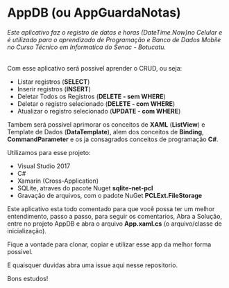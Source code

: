 # AppDB (ou AppGuardaNotas)

###### Este aplicativo faz o registro de datas e horas (DateTime.Now)no Celular e é utilizado para o aprendizado de Programação e Banco de Dados Mobile no Curso Técnico em Informatica do Senac - Botucatu.

Com esse aplicativo será possivel aprender o CRUD, ou seja:
- Listar registros (**SELECT**)
- Inserir registros (**INSERT**)
- Deletar Todos os Registros (**DELETE - sem WHERE**)
- Deletar o registro selecionado (**DELETE - com WHERE**)
- Atualizar o registro selecionado (**UPDATE - com WHERE**)

Tambem será possivel aprimorar os conceitos de **XAML** (**ListView**) e Template de Dados (**DataTemplate**), alem dos conceitos de **Binding**, **CommandParameter** e os ja consagrados conceitos de programação **C#**.

Utilizamos para esse projeto:
- Visual Studio 2017 
- C#
- Xamarin (Cross-Application)
- SQLite, atraves do pacote Nuget **sqlite-net-pcl**
- Gravação de arquivos, com o padote NuGet **PCLExt.FileStorage**

Este aplicativo esta todo comentado para que você possa ter um melhor entendimento, passo a passo, para seguir os comentarios, Abra a Solução, entre no projeto AppDB e abra o arquivo **App.xaml.cs** (o arquivo/classe de inicialização).

Fique a vontade para clonar, copiar e utilizar esse app da melhor forma possivel.

E quaisquer duvidas abra uma issue aqui nesse repositorio.

Bons estudos!
